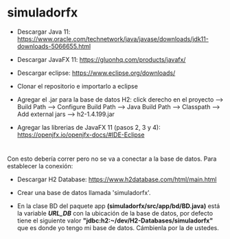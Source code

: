 # simuladorfx

- Descargar Java 11: https://www.oracle.com/technetwork/java/javase/downloads/jdk11-downloads-5066655.html

- Descargar JavaFX 11: https://gluonhq.com/products/javafx/

- Descargar eclipse: https://www.eclipse.org/downloads/

- Clonar el repositorio e importarlo a eclipse

- Agregar el .jar para la base de datos H2: click derecho en el proyecto --> Build Path --> Configure Build Path --> Java Build Path --> Classpath --> Add external jars --> h2-1.4.199.jar

- Agregar las librerias de JavaFX 11 (pasos 2, 3 y 4): https://openjfx.io/openjfx-docs/#IDE-Eclipse

#

Con esto debería correr pero no se va a conectar a la base de datos. Para establecer la conexión:

- Descargar H2 Database: https://www.h2database.com/html/main.html

- Crear una base de datos llamada 'simuladorfx'. 

- En la clase BD del paquete app **(simuladorfx/src/app/bd/BD.java)** está la variable ***URL_DB*** con la ubicación de la base de datos, por defecto tiene el siguiente valor **"jdbc:h2:~/dev/H2-Databases/simuladorfx"** que es donde yo tengo mi base de datos. Cámbienla por la de ustedes.
